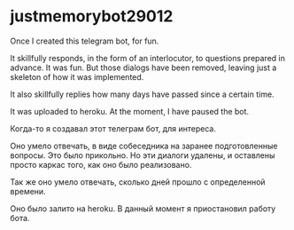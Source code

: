 # justmemorybot29012

Once I created this telegram bot, for fun.

It skillfully responds, in the form of an interlocutor, to questions prepared in advance. It was fun.
But those dialogs have been removed, leaving just a skeleton of how it was implemented.

It also skillfully replies how many days have passed since a certain time.

It was uploaded to heroku. At the moment, I have paused the bot.

Когда-то я создавал этот телеграм бот, для интереса.

Оно умело отвечать, в виде собеседника на заранее подготовленные вопросы. Это было прикольно.
Но эти диалоги удалены, и оставлены просто каркас того, как оно было реализовано.

Так же оно умело отвечать, сколько дней прошло с определенной времени.

Оно было залито на heroku. В данный момент я приостановил работу бота.
